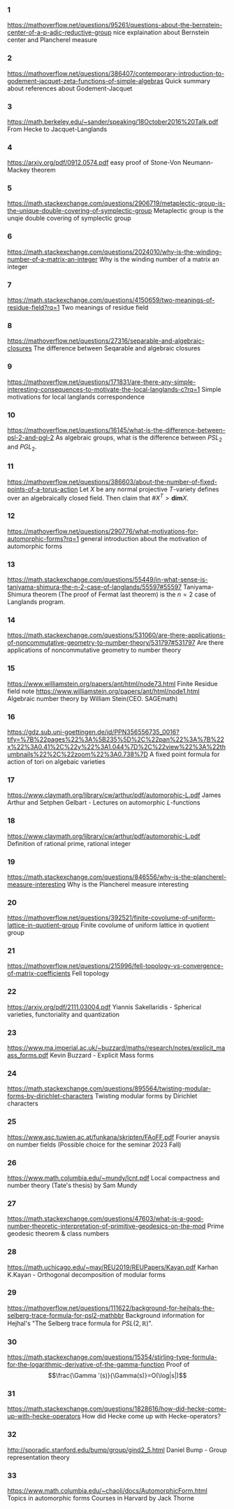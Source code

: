 ### 1
https://mathoverflow.net/questions/95261/questions-about-the-bernstein-center-of-a-p-adic-reductive-group
nice explaination about Bernstein center and Plancherel measure
### 2
https://mathoverflow.net/questions/386407/contemporary-introduction-to-godement-jacquet-zeta-functions-of-simple-algebras
Quick summary about references about Godement-Jacquet
### 3
https://math.berkeley.edu/~sander/speaking/18October2016%20Talk.pdf
From Hecke to Jacquet-Langlands
### 4 
https://arxiv.org/pdf/0912.0574.pdf
easy proof of Stone-Von Neumann-Mackey theorem
### 5 
https://math.stackexchange.com/questions/2906719/metaplectic-group-is-the-unique-double-covering-of-symplectic-group
Metaplectic group is the unqie double covering of symplectic group
### 6
https://math.stackexchange.com/questions/2024010/why-is-the-winding-number-of-a-matrix-an-integer
Why is the winding number of a matrix an integer
### 7
https://math.stackexchange.com/questions/4150659/two-meanings-of-residue-field?rq=1
Two meanings of residue field
### 8
https://mathoverflow.net/questions/27316/separable-and-algebraic-closures
The difference between Seqarable and algebraic closures
### 9
https://mathoverflow.net/questions/171831/are-there-any-simple-interesting-consequences-to-motivate-the-local-langlands-c?rq=1
Simple motivations for local langlands correspondence
### 10
https://mathoverflow.net/questions/16145/what-is-the-difference-between-psl-2-and-pgl-2
As algebraic groups, what is the difference between $PSL_{2}$ and $PGL_{2}$.
### 11
https://mathoverflow.net/questions/386603/about-the-number-of-fixed-points-of-a-torus-action
Let $X$ be any normal projective $T$-variety defines over an algebraically closed field. Then claim that $\# X^{T}>\textbf{dim} X$.
### 12 
https://mathoverflow.net/questions/290776/what-motivations-for-automorphic-forms?rq=1
general introduction about the motivation of automorphic forms
### 13
https://math.stackexchange.com/questions/55449/in-what-sense-is-taniyama-shimura-the-n-2-case-of-langlands/55597#55597
Taniyama-Shimura theorem (The proof of Fermat last theorem) is the $n=2$ case of Langlands program.
### 14
https://math.stackexchange.com/questions/531060/are-there-applications-of-noncommutative-geometry-to-number-theory/531797#531797
Are there applications of noncommutative geometry to number theory
### 15
https://www.williamstein.org/papers/ant/html/node73.html
Finite Residue field note
https://www.williamstein.org/papers/ant/html/node1.html
Algebraic number theory by William Stein(CEO. SAGEmath)
### 16
https://gdz.sub.uni-goettingen.de/id/PPN356556735_0016?tify=%7B%22pages%22%3A%5B235%5D%2C%22pan%22%3A%7B%22x%22%3A0.41%2C%22y%22%3A1.044%7D%2C%22view%22%3A%22thumbnails%22%2C%22zoom%22%3A0.738%7D
A fixed point formula for action of tori on algebaic varieties
### 17
https://www.claymath.org/library/cw/arthur/pdf/automorphic-L.pdf
James Arthur and Setphen Gelbart - Lectures on automorphic $L$-functions
### 18
https://www.claymath.org/library/cw/arthur/pdf/automorphic-L.pdf
Definition of rational prime, rational integer
### 19
https://math.stackexchange.com/questions/846556/why-is-the-plancherel-measure-interesting
Why is the Plancherel measure interesting
### 20
https://mathoverflow.net/questions/392521/finite-covolume-of-uniform-lattice-in-quotient-group
Finite covolume of uniform lattice in quotient group
### 21 
https://mathoverflow.net/questions/215996/fell-topology-vs-convergence-of-matrix-coefficients
Fell topology 
### 22
https://arxiv.org/pdf/2111.03004.pdf
Yiannis Sakellaridis - Spherical varieties, functoriality and quantization
### 23
https://www.ma.imperial.ac.uk/~buzzard/maths/research/notes/explicit_maass_forms.pdf
Kevin Buzzard - Explicit Mass forms
### 24
https://math.stackexchange.com/questions/895564/twisting-modular-forms-by-dirichlet-characters
Twisting modular forms by Dirichlet characters
### 25
https://www.asc.tuwien.ac.at/funkana/skripten/FAoFF.pdf
Fourier anaysis on number fields (Possible choice for the seminar 2023 Fall)
### 26
https://www.math.columbia.edu/~mundy/lcnt.pdf
Local compactness and number theory (Tate's thesis) by Sam Mundy 
### 27
https://math.stackexchange.com/questions/47603/what-is-a-good-number-theoretic-interpretation-of-primitive-geodesics-on-the-mod
Prime geodesic theorem & class numbers
### 28
https://math.uchicago.edu/~may/REU2019/REUPapers/Kayan.pdf
Karhan K.Kayan - Orthogonal decomposition of modular forms
### 29
https://mathoverflow.net/questions/111622/background-for-hejhals-the-selberg-trace-formula-for-psl2-mathbbr
Background information for Hejhal's "The Selberg trace formula for $PSL(2,\mathbb{R})$".
### 30
https://math.stackexchange.com/questions/15354/stirling-type-formula-for-the-logarithmic-derivative-of-the-gamma-function
Proof of $$\frac{\Gamma '(s)}{\Gamma(s)}=O(\log|s|)$$ 
### 31
https://math.stackexchange.com/questions/1828616/how-did-hecke-come-up-with-hecke-operators
How did Hecke come up with Hecke-operators?
### 32
http://sporadic.stanford.edu/bump/group/gind2_5.html
Daniel Bump - Group representation theory
### 33
https://www.math.columbia.edu/~chaoli/docs/AutomorphicForm.html
Topics in automorphic forms
	Courses in Harvard by Jack Thorne
